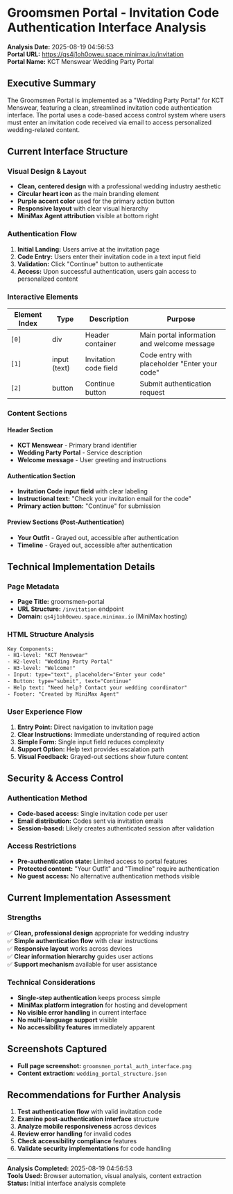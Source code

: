 # Groomsmen Portal - Invitation Code Authentication Interface Analysis

**Analysis Date:** 2025-08-19 04:56:53  
**Portal URL:** https://qs4j1oh0oweu.space.minimax.io/invitation  
**Portal Name:** KCT Menswear Wedding Party Portal  

## Executive Summary

The Groomsmen Portal is implemented as a "Wedding Party Portal" for KCT Menswear, featuring a clean, streamlined invitation code authentication interface. The portal uses a code-based access control system where users must enter an invitation code received via email to access personalized wedding-related content.

## Current Interface Structure

### Visual Design & Layout
- **Clean, centered design** with a professional wedding industry aesthetic
- **Circular heart icon** as the main branding element
- **Purple accent color** used for the primary action button
- **Responsive layout** with clear visual hierarchy
- **MiniMax Agent attribution** visible at bottom right

### Authentication Flow
1. **Initial Landing:** Users arrive at the invitation page
2. **Code Entry:** Users enter their invitation code in a text input field
3. **Validation:** Click "Continue" button to authenticate
4. **Access:** Upon successful authentication, users gain access to personalized content

### Interactive Elements

| Element Index | Type | Description | Purpose |
|---------------|------|-------------|---------|
| `[0]` | div | Header container | Main portal information and welcome message |
| `[1]` | input (text) | Invitation code field | Code entry with placeholder "Enter your code" |
| `[2]` | button | Continue button | Submit authentication request |

### Content Sections

#### Header Section
- **KCT Menswear** - Primary brand identifier
- **Wedding Party Portal** - Service description
- **Welcome message** - User greeting and instructions

#### Authentication Section
- **Invitation Code input field** with clear labeling
- **Instructional text:** "Check your invitation email for the code"
- **Primary action button:** "Continue" for submission

#### Preview Sections (Post-Authentication)
- **Your Outfit** - Grayed out, accessible after authentication
- **Timeline** - Grayed out, accessible after authentication

## Technical Implementation Details

### Page Metadata
- **Page Title:** groomsmen-portal
- **URL Structure:** `/invitation` endpoint
- **Domain:** `qs4j1oh0oweu.space.minimax.io` (MiniMax hosting)

### HTML Structure Analysis
```html
Key Components:
- H1-level: "KCT Menswear"
- H2-level: "Wedding Party Portal" 
- H3-level: "Welcome!"
- Input: type="text", placeholder="Enter your code"
- Button: type="submit", text="Continue"
- Help text: "Need help? Contact your wedding coordinator"
- Footer: "Created by MiniMax Agent"
```

### User Experience Flow
1. **Entry Point:** Direct navigation to invitation page
2. **Clear Instructions:** Immediate understanding of required action
3. **Simple Form:** Single input field reduces complexity
4. **Support Option:** Help text provides escalation path
5. **Visual Feedback:** Grayed-out sections show future content

## Security & Access Control

### Authentication Method
- **Code-based access:** Single invitation code per user
- **Email distribution:** Codes sent via invitation emails
- **Session-based:** Likely creates authenticated session after validation

### Access Restrictions
- **Pre-authentication state:** Limited access to portal features
- **Protected content:** "Your Outfit" and "Timeline" require authentication
- **No guest access:** No alternative authentication methods visible

## Current Implementation Assessment

### Strengths
✅ **Clean, professional design** appropriate for wedding industry  
✅ **Simple authentication flow** with clear instructions  
✅ **Responsive layout** works across devices  
✅ **Clear information hierarchy** guides user actions  
✅ **Support mechanism** available for user assistance  

### Technical Considerations
- **Single-step authentication** keeps process simple
- **MiniMax platform integration** for hosting and development
- **No visible error handling** in current interface
- **No multi-language support** visible
- **No accessibility features** immediately apparent

## Screenshots Captured

- **Full page screenshot:** `groomsmen_portal_auth_interface.png`
- **Content extraction:** `wedding_portal_structure.json`

## Recommendations for Further Analysis

1. **Test authentication flow** with valid invitation code
2. **Examine post-authentication interface** structure
3. **Analyze mobile responsiveness** across devices
4. **Review error handling** for invalid codes
5. **Check accessibility compliance** features
6. **Validate security implementations** for code handling

---

**Analysis Completed:** 2025-08-19 04:56:53  
**Tools Used:** Browser automation, visual analysis, content extraction  
**Status:** Initial interface analysis complete